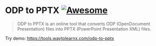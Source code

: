 # ODP to PPTX [![Awesome](https://cdn.rawgit.com/sindresorhus/awesome/d7305f38d29fed78fa85652e3a63e154dd8e8829/media/badge.svg)](https://github.com/sindresorhus/awesome)

>ODP to PPTX is an online tool that converts ODP (OpenDocument Presentation) files into PPTX (PowerPoint Presentation XML) files.

Try demo: https://tools.waytolearnx.com/odp-to-pptx

